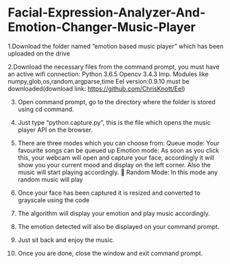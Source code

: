 # Facial-Expression-Analyzer-And-Emotion-Changer-Music-Player

1.Download the folder named ”emotion based music player” which has been uploaded
on the drive

2.Download the necessary files from the command prompt, you must have an active
wifi connection:
Python 3.6.5
Opencv 3.4.3
Imp. Modules like numpy,glob,os,random,argparse,time
Eel version:0.9.10 must be downloaded(download link:
https://github.com/ChrisKnott/Eel)

3. Open command prompt, go to the directory where the folder is stored using cd
command.


4. Just type “python capture.py”, this is the file which opens the music player API on the
browser.

5. There are three modes which you can choose from:
 Queue mode: Your favourite songs can be queued up
 Emotion mode: As soon as you click this, your webcam will open and capture
your face, accordingly it will show you your current mood and display on the left
corner. Also the music will start playing accordingly.
 Random Mode: In this mode any random music will play

6. Once your face has been captured it is resized and converted to grayscale using the
code

7. The algorithm will display your emotion and play music accordingly.

8. The emotion detected will also be displayed on your command prompt.

9. Just sit back and enjoy the music.

10. Once you are done, close the window and exit command prompt.
